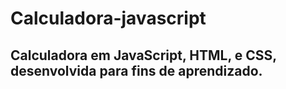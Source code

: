 # Calculadora-javascript

<h2>Calculadora em JavaScript, HTML, e CSS, desenvolvida para fins de aprendizado.<h2>

